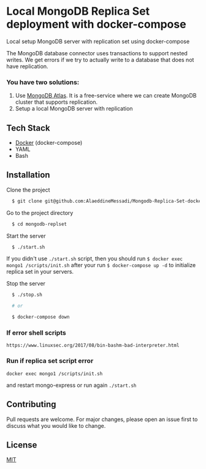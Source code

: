 # Local MongoDB Replica Set deployment with docker-compose

Local setup MongoDB server with replication set using docker-compose

The MongoDB database connector uses transactions to support nested writes.
We get errors if we try to actually write to a database that does not have replication.

### You have two solutions:

1. Use [MongoDB Atlas](https://www.mongodb.com/atlas/database). It is a free-service where we can create MongoDB cluster that supports replication.
2. Setup a local MongoDB server with replication

## Tech Stack

- [Docker](https://docs.docker.com/get-docker/) (docker-compose)
- YAML
- Bash
## Installation

Clone the project

```bash
  $ git clone git@github.com:AlaeddineMessadi/Mongodb-Replica-Set-docker-compose.git mongodb-replset
```

Go to the project directory

```bash
  $ cd mongodb-replset
```

Start the server

```bash
  $ ./start.sh
```
If you didn't use `./start.sh` script, then you should run `$ docker exec mongo1 /scripts/init.sh` after your run `$ docker-compose up -d` to initialize replica set in your servers.

Stop the server

```bash
  $ ./stop.sh

  # or

  $ docker-compose down
```

### If error shell scripts
```
https://www.linuxsec.org/2017/08/bin-bashm-bad-interpreter.html
```

### Run if replica set script error
```
docker exec mongo1 /scripts/init.sh
```
and restart mongo-express or run again `./start.sh`

## Contributing

Pull requests are welcome. For major changes, please open an issue first to discuss what you would like to change.

## License

[MIT](https://choosealicense.com/licenses/mit/)
